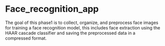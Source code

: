 # Face_recognition_app
The goal of this phase1 is to collect, organize, and preprocess face images for training a face recognition model, this includes face extraction using the HAAR cascade classifier and saving the preprocessed data in a compressed format.
